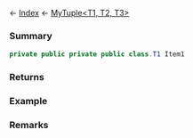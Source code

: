 ← [Index](Api-Index) ← [MyTuple<T1, T2, T3>](VRage.MyTuple`3)

### Summary

```csharp
private public private public class.T1 Item1
```

### Returns

### Example

### Remarks

